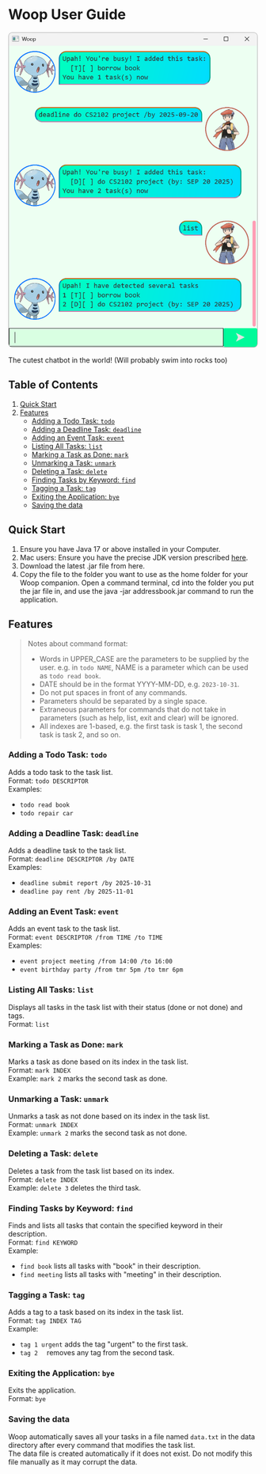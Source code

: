 # Woop User Guide

<img alt="wooplogo" src="Ui.png" style="border-radius: 8px; width=400px;"/>

The cutest chatbot in the world! (Will probably swim into rocks too)
## Table of Contents
1. [Quick Start](#quick-start)
2. [Features](#features)
   - [Adding a Todo Task: `todo`](#adding-a-todo-task-todo)
   - [Adding a Deadline Task: `deadline`](#adding-a-deadline-task-deadline)
   - [Adding an Event Task: `event`](#adding-an-event-task-event)
   - [Listing All Tasks: `list`](#listing-all-tasks-list)
   - [Marking a Task as Done: `mark`](#marking-a-task-as-done-mark)
   - [Unmarking a Task: `unmark`](#unmarking-a-task-unmark)
   - [Deleting a Task: `delete`](#deleting-a-task-delete)
   - [Finding Tasks by Keyword: `find`](#finding-tasks-by-keyword-find)
   - [Tagging a Task: `tag`](#tagging-a-task-tag)
   - [Exiting the Application: `bye`](#exiting-the-application-bye)
   - [Saving the data](#saving-the-data)

## Quick Start
1. Ensure you have Java 17 or above installed in your Computer.
2. Mac users: Ensure you have the precise JDK version prescribed [here](https://se-education.org/guides/tutorials/javaInstallationMac.html).
3. Download the latest .jar file from here.
4. Copy the file to the folder you want to use as the home folder for your Woop companion.
   Open a command terminal, cd into the folder you put the jar file in, and use the java -jar addressbook.jar command 
   to run the application.

## Features

> Notes about command format:
> - Words in UPPER_CASE are the parameters to be supplied by the user.
>   e.g. in `todo NAME`, NAME is a parameter which can be used as `todo read book`.
> - DATE should be in the format YYYY-MM-DD, e.g. `2023-10-31`.
> - Do not put spaces in front of any commands.
> - Parameters should be separated by a single space.
> - Extraneous parameters for commands that do not take in parameters (such as help, list, exit and clear) 
>   will be ignored.
> - All indexes are 1-based, e.g. the first task is task 1, the second task is task 2, and so on.

### Adding a Todo Task: `todo`
Adds a todo task to the task list.\
Format: `todo DESCRIPTOR`\
Examples: 
- `todo read book`
- `todo repair car`

### Adding a Deadline Task: `deadline`
Adds a deadline task to the task list.\
Format: `deadline DESCRIPTOR /by DATE`\
Examples:
- `deadline submit report /by 2025-10-31`
- `deadline pay rent /by 2025-11-01`

### Adding an Event Task: `event`
Adds an event task to the task list.\
Format: `event DESCRIPTOR /from TIME /to TIME`\
Examples:
- `event project meeting /from 14:00 /to 16:00`
- `event birthday party /from tmr 5pm /to tmr 6pm`

### Listing All Tasks: `list`
Displays all tasks in the task list with their status (done or not done) and tags.\
Format: `list`

### Marking a Task as Done: `mark`
Marks a task as done based on its index in the task list.\
Format: `mark INDEX`\
Example: `mark 2` marks the second task as done.

### Unmarking a Task: `unmark`
Unmarks a task as not done based on its index in the task list.\
Format: `unmark INDEX`\
Example: `unmark 2` marks the second task as not done.

### Deleting a Task: `delete`
Deletes a task from the task list based on its index.\
Format: `delete INDEX`\
Example: `delete 3` deletes the third task.

### Finding Tasks by Keyword: `find`
Finds and lists all tasks that contain the specified keyword in their description.\
Format: `find KEYWORD`\
Example: 
- `find book` lists all tasks with "book" in their description.
- `find meeting` lists all tasks with "meeting" in their description.

### Tagging a Task: `tag`
Adds a tag to a task based on its index in the task list.\
Format: `tag INDEX TAG`\
Example: 
- `tag 1 urgent` adds the tag "urgent" to the first task.
- `tag 2  ` removes any tag from the second task.

### Exiting the Application: `bye`
Exits the application.\
Format: `bye`

### Saving the data
Woop automatically saves all your tasks in a file named `data.txt` in the data directory
after every command that modifies the task list.\
The data file is created automatically if it does not exist. Do not modify this file manually as it may corrupt the data.
